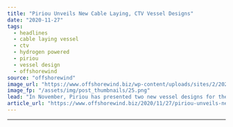 ```yaml
---
title: "Piriou Unveils New Cable Laying, CTV Vessel Designs"
date: "2020-11-27"
tags: 
  - headlines
  - cable laying vessel
  - ctv
  - hydrogen powered
  - piriou
  - vessel design
  - offshorewind
source: "offshorewind"
image_url: "https://www.offshorewind.biz/wp-content/uploads/sites/2/2020/11/Piriou-new-cable-laying-vessel.png"
image_fp: "/assets/img/post_thumbnails/25.png"
lead: "In November, Piriou has presented two new vessel designs for the offshore wind sector - "
article_url: "https://www.offshorewind.biz/2020/11/27/piriou-unveils-new-cable-laying-ctv-vessel-designs/"
---
```


---
